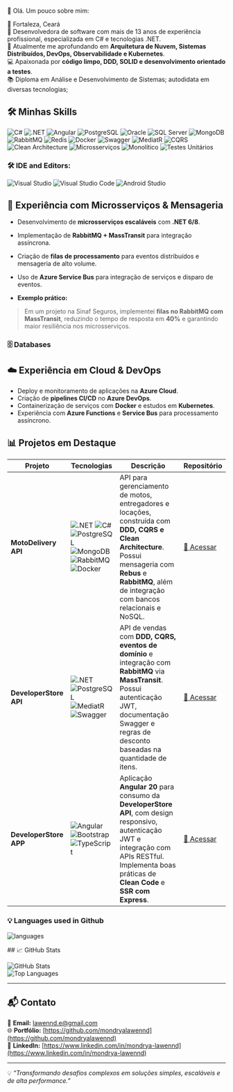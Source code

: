  👋 Olá.
Um pouco sobre mim:

📍 Fortaleza, Ceará  
🔭 Desenvolvedora de software com mais de 13 anos de experiência profissional, especializada em C# e tecnologias .NET.  
🌱 Atualmente me aprofundando em **Arquitetura de Nuvem,  Sistemas Distribuídos, DevOps, Observabilidade e Kubernetes**.  
💻 Apaixonada por **código limpo, DDD, SOLID e desenvolvimento orientado a testes**.  
📚 Diploma em Análise e Desenvolvimento de Sistemas; autodidata em diversas tecnologias;

## 🛠️ Minhas Skills

![C#](https://img.shields.io/badge/C%23-239120?style=for-the-badge&logo=c-sharp&logoColor=white)
![.NET](https://img.shields.io/badge/.NET_8-512BD4?style=for-the-badge&logo=dotnet&logoColor=white)
![Angular](https://img.shields.io/badge/Angular_20-DD0031?style=for-the-badge&logo=angular&logoColor=white)
![PostgreSQL](https://img.shields.io/badge/PostgreSQL-316192?style=for-the-badge&logo=postgresql&logoColor=white)
![Oracle](https://img.shields.io/badge/Oracle-F80000?style=for-the-badge&logo=oracle&logoColor=white)
![SQL Server](https://img.shields.io/badge/SQL%20Server-CC2927?style=for-the-badge&logo=microsoft%20sql%20server&logoColor=white)
![MongoDB](https://img.shields.io/badge/MongoDB-47A248?style=for-the-badge&logo=mongodb&logoColor=white)
![RabbitMQ](https://img.shields.io/badge/RabbitMQ-f47b20?style=for-the-badge&logo=rabbitmq&logoColor=white)
![Redis](https://img.shields.io/badge/Redis-DC382D?style=for-the-badge&logo=redis&logoColor=white)
![Docker](https://img.shields.io/badge/Docker-0db7ed?style=for-the-badge&logo=docker&logoColor=white)
![Swagger](https://img.shields.io/badge/Swagger-85EA2D?style=for-the-badge&logo=swagger&logoColor=black)
![MediatR](https://img.shields.io/badge/MediatR-2C2255?style=for-the-badge&logoColor=white)
![CQRS](https://img.shields.io/badge/CQRS-009688?style=for-the-badge&logoColor=white)
![Clean Architecture](https://img.shields.io/badge/Clean%20Architecture-2C3E50?style=for-the-badge&logoColor=white)
![Microsserviços](https://img.shields.io/badge/Microsserviços-FF6F61?style=for-the-badge&logoColor=white)
![Monolítico](https://img.shields.io/badge/Monolítico-6C5B7B?style=for-the-badge&logoColor=white)
![Testes Unitários](https://img.shields.io/badge/Testes%20Unitários-FFD700?style=for-the-badge&logoColor=white)


### 🛠 IDE and Editors:
![Visual Studio](https://img.shields.io/badge/VisualStudio-5C2D91.svg?style=for-the-badge&logo=visual-studio&logoColor=white&style=plastic) 
![Visual Studio Code](https://img.shields.io/badge/VisualStudioCode-0078d7.svg?style=for-the-badge&logo=visual-studio-code&logoColor=white&style=plastic)
![Android Studio](https://img.shields.io/badge/Android%20Studio-3DDC84.svg?style=for-the-badge&logo=android-studio&logoColor=white&style=plastic)


## 🔄 Experiência com Microsserviços & Mensageria

- Desenvolvimento de **microsserviços escaláveis** com **.NET 6/8**.  
- Implementação de **RabbitMQ + MassTransit** para integração assíncrona.  
- Criação de **filas de processamento** para eventos distribuídos e mensageria de alto volume.  
- Uso de **Azure Service Bus** para integração de serviços e disparo de eventos.

- **Exemplo prático:**  
> Em um projeto na Sinaf Seguros, implementei **filas no RabbitMQ com MassTransit**, reduzindo o tempo de resposta em **40%** e garantindo maior resiliência nos microsserviços.

### 🗄️ Databases

## ☁️ Experiência em Cloud & DevOps

- Deploy e monitoramento de aplicações na **Azure Cloud**.  
- Criação de **pipelines CI/CD** no **Azure DevOps**.  
- Containerização de serviços com **Docker** e estudos em **Kubernetes**.  
- Experiência com **Azure Functions** e **Service Bus** para processamento assíncrono.

## 📊 Projetos em Destaque

| **Projeto** | **Tecnologias** | **Descrição** | **Repositório** |
|------------|-----------------|---------------|------------------|
| **MotoDelivery API** | ![.NET](https://img.shields.io/badge/.NET_7-512BD4?style=for-the-badge&logo=dotnet&logoColor=white) ![C#](https://img.shields.io/badge/C%23-239120?style=for-the-badge&logo=c-sharp&logoColor=white) ![PostgreSQL](https://img.shields.io/badge/PostgreSQL-316192?style=for-the-badge&logo=postgresql&logoColor=white) ![MongoDB](https://img.shields.io/badge/MongoDB-47A248?style=for-the-badge&logo=mongodb&logoColor=white) ![RabbitMQ](https://img.shields.io/badge/RabbitMQ-f47b20?style=for-the-badge&logo=rabbitmq&logoColor=white) ![Docker](https://img.shields.io/badge/Docker-0db7ed?style=for-the-badge&logo=docker&logoColor=white) | API para gerenciamento de motos, entregadores e locações, construída com **DDD, CQRS e Clean Architecture**. Possui mensageria com **Rebus** e **RabbitMQ**, além de integração com bancos relacionais e NoSQL. | [🔗 Acessar](https://github.com/mondryalawennd/MotoDelivery.APP) |
| **DeveloperStore API** | ![.NET](https://img.shields.io/badge/.NET_8-512BD4?style=for-the-badge&logo=dotnet&logoColor=white) ![PostgreSQL](https://img.shields.io/badge/PostgreSQL-316192?style=for-the-badge&logo=postgresql&logoColor=white) ![MediatR](https://img.shields.io/badge/MediatR-2C2255?style=for-the-badge&logoColor=white) ![Swagger](https://img.shields.io/badge/Swagger-85EA2D?style=for-the-badge&logo=swagger&logoColor=black) | API de vendas com **DDD, CQRS, eventos de domínio** e integração com **RabbitMQ** via **MassTransit**. Possui autenticação JWT, documentação Swagger e regras de desconto baseadas na quantidade de itens. | [🔗 Acessar](https://github.com/mondryalawennd/DeveloperStore) |
| **DeveloperStore APP** | ![Angular](https://img.shields.io/badge/Angular_20-DD0031?style=for-the-badge&logo=angular&logoColor=white) ![Bootstrap](https://img.shields.io/badge/Bootstrap-563D7C?style=for-the-badge&logo=bootstrap&logoColor=white) ![TypeScript](https://img.shields.io/badge/TypeScript-3178C6?style=for-the-badge&logo=typescript&logoColor=white) | Aplicação **Angular 20** para consumo da **DeveloperStore API**, com design responsivo, autenticação JWT e integração com APIs RESTful. Implementa boas práticas de **Clean Code** e **SSR com Express**. | [🔗 Acessar](https://github.com/mondryalawennd/DeveloperStore.APP) |


### 💡  Languages used in Github
![languages](https://github-readme-stats.vercel.app/api/top-langs/?username=marcoscostadev&hide=scss&layout=compact&theme=cobalt&title_color=2ED3EA)

<!---
mondryalawennd/mondryalawennd is a ✨ special ✨ repository because its `README.md` (this file) appears on your GitHub profile.
You can click the Preview link to take a look at your changes.
--->## 📈 GitHub Stats

![GitHub Stats](https://github-readme-stats.vercel.app/api?username=mondryalawennd&show_icons=true&theme=tokyonight)  
![Top Languages](https://github-readme-stats.vercel.app/api/top-langs/?username=mondryalawennd&layout=compact&theme=tokyonight)

---

## 📬 Contato

📧 **Email:** lawennd.e@gmail.com  
🌐 **Portfólio:** [https://github.com/mondryalawennd](https://github.com/mondryalawennd)  
🔗 **LinkedIn:** [https://www.linkedin.com/in/mondrya-lawennd](https://www.linkedin.com/in/mondrya-lawennd)

---
💡 *“Transformando desafios complexos em soluções simples, escaláveis e de alta performance.”*
